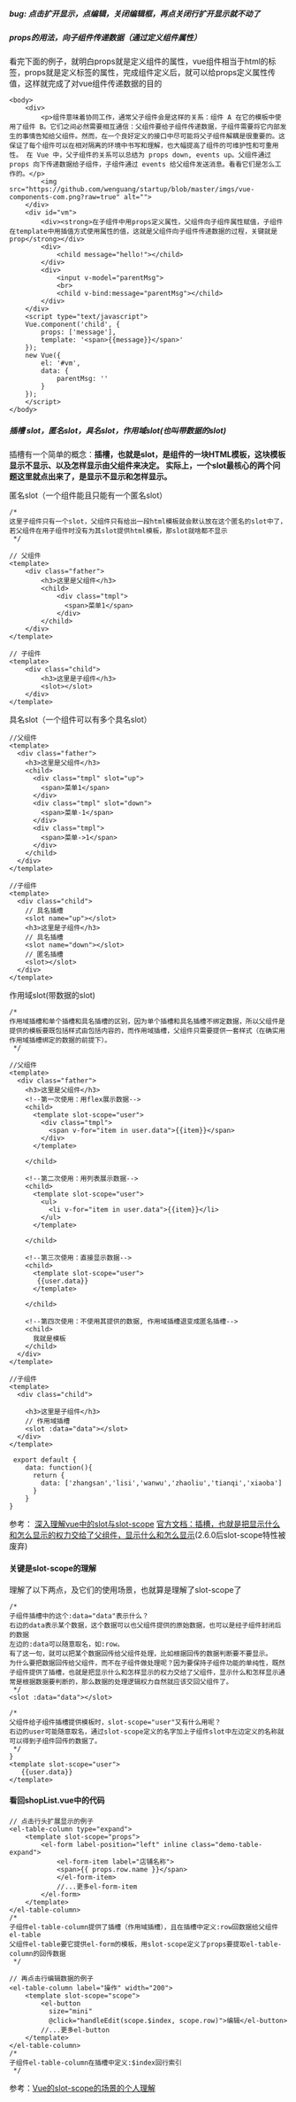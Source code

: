 
##### bug: 点击扩开显示，点编辑，关闭编辑框，再点关闭行扩开显示就不动了



##### props的用法，向子组件传递数据（通过定义组件属性）
看完下面的例子，就明白props就是定义组件的属性，vue组件相当于html的标签，props就是定义标签的属性，完成组件定义后，就可以给props定义属性传值，这样就完成了对vue组件传递数据的目的
```
<body>
    <div>
        <p>组件意味着协同工作，通常父子组件会是这样的关系：组件 A 在它的模板中使用了组件 B。它们之间必然需要相互通信：父组件要给子组件传递数据，子组件需要将它内部发生的事情告知给父组件。然而，在一个良好定义的接口中尽可能将父子组件解耦是很重要的。这保证了每个组件可以在相对隔离的环境中书写和理解，也大幅提高了组件的可维护性和可重用性。 在 Vue 中，父子组件的关系可以总结为 props down, events up。父组件通过 props 向下传递数据给子组件，子组件通过 events 给父组件发送消息。看看它们是怎么工作的。</p>
        <img src="https://github.com/wenguang/startup/blob/master/imgs/vue-components-com.png?raw=true" alt="">
    </div>
    <div id="vm">
        <div><strong>在子组件中用props定义属性，父组件向子组件属性赋值，子组件在template中用插值方式使用属性的值，这就是父组件向子组件传递数据的过程，关键就是prop</strong></div>
        <div>
            <child message="hello!"></child>
        </div>
        <div>
            <input v-model="parentMsg">
            <br>
            <child v-bind:message="parentMsg"></child>
        </div>
    </div>
    <script type="text/javascript">
    Vue.component('child', {
        props: ['message'],
        template: '<span>{{message}}</span>'
    });
    new Vue({
        el: '#vm',
        data: {
            parentMsg: ''
        }
    });
    </script>
</body>
```


##### 插槽 slot，匿名slot，具名slot，作用域slot(也叫带数据的slot)

插槽有一个简单的概念：**插槽，也就是slot，是组件的一块HTML模板，这块模板显示不显示、以及怎样显示由父组件来决定。 实际上，一个slot最核心的两个问题这里就点出来了，是显示不显示和怎样显示。**

匿名slot（一个组件能且只能有一个匿名slot）
```
/*
这里子组件只有一个slot，父组件只有给出一段html模板就会默认放在这个匿名的slot中了，
若父组件在用子组件时没有为其slot提供html模板，那slot就啥都不显示
 */

// 父组件
<template>
    <div class="father">
        <h3>这里是父组件</h3>
        <child>
            <div class="tmpl">
              <span>菜单1</span>
            </div>
        </child>
    </div>
</template>

// 子组件
<template>
    <div class="child">
        <h3>这里是子组件</h3>
        <slot></slot>
    </div>
</template>
```

具名slot（一个组件可以有多个具名slot）
```
//父组件
<template>
  <div class="father">
    <h3>这里是父组件</h3>
    <child>
      <div class="tmpl" slot="up">
        <span>菜单1</span>
      </div>
      <div class="tmpl" slot="down">
        <span>菜单-1</span>
      </div>
      <div class="tmpl">
        <span>菜单->1</span>
      </div>
    </child>
  </div>
</template>

//子组件
<template>
  <div class="child">
    // 具名插槽
    <slot name="up"></slot>
    <h3>这里是子组件</h3>
    // 具名插槽
    <slot name="down"></slot>
    // 匿名插槽
    <slot></slot>
  </div>
</template>
```

作用域slot(带数据的slot)
```
/*
作用域插槽和单个插槽和具名插槽的区别，因为单个插槽和具名插槽不绑定数据，所以父组件是提供的模板要既包括样式由包括内容的，而作用域插槽，父组件只需要提供一套样式（在确实用作用域插槽绑定的数据的前提下）。
 */

//父组件
<template>
  <div class="father">
    <h3>这里是父组件</h3>
    <!--第一次使用：用flex展示数据-->
    <child>
      <template slot-scope="user">
        <div class="tmpl">
          <span v-for="item in user.data">{{item}}</span>
        </div>
      </template>

    </child>

    <!--第二次使用：用列表展示数据-->
    <child>
      <template slot-scope="user">
        <ul>
          <li v-for="item in user.data">{{item}}</li>
        </ul>
      </template>

    </child>

    <!--第三次使用：直接显示数据-->
    <child>
      <template slot-scope="user">
       {{user.data}}
      </template>

    </child>

    <!--第四次使用：不使用其提供的数据, 作用域插槽退变成匿名插槽-->
    <child>
      我就是模板
    </child>
  </div>
</template>

//子组件
<template>
  <div class="child">

    <h3>这里是子组件</h3>
    // 作用域插槽
    <slot :data="data"></slot>
  </div>
</template>

 export default {
    data: function(){
      return {
        data: ['zhangsan','lisi','wanwu','zhaoliu','tianqi','xiaoba']
      }
    }
}
```

参考：
[深入理解vue中的slot与slot-scope](https://segmentfault.com/a/1190000012996217)
[官方文档：插槽，也就是把显示什么和怎么显示的权力交给了父组件，显示什么和怎么显示](https://cn.vuejs.org/v2/guide/components-slots.html)(2.6.0后slot-scope特性被废弃)


#### 关键是slot-scope的理解
理解了以下两点，及它们的使用场景，也就算是理解了slot-scope了
```
/*
子组件插槽中的这个:data="data"表示什么？
右边的data表示某个数据，这个数据可以也父组件提供的原始数据，也可以是经子组件封闭后的数据
左边的:data可以随意取名，如:row。
有了这一句，就可以把某个数据回传给父组件处理，比如根据回传的数据判断要不要显示。
为什么要把数据回传给父组件，而不在子组件做处理呢？因为要保持子组件功能的单纯性，既然子组件提供了插槽，也就是把显示什么和怎样显示的权力交给了父组件，显示什么和怎样显示通常是根据数据要判断的，那么数据的处理逻辑权力自然就应该交回父组件了。
 */
<slot :data="data"></slot>

/*
父组件给子组件插槽提供模板时，slot-scope="user"又有什么用呢？
右边的user可能随意取名，通过slot-scope定义的名字加上子组件slot中左边定义的名称就可以得到子组件回传的数据了。
 */
}
<template slot-scope="user">
   {{user.data}}
</template>
```

#### 看回shopList.vue中的代码
```
// 点击行头扩展显示的例子
<el-table-column type="expand">
    <template slot-scope="props">
        <el-form label-position="left" inline class="demo-table-expand">
            <el-form-item label="店铺名称">
            <span>{{ props.row.name }}</span>
            </el-form-item>
            //...更多el-form-item
        </el-form>
    </template>
</el-table-column>
/*
子组件el-table-column提供了插槽（作用域插槽），且在插槽中定义:row回数据给父组件el-table
父组件el-table要它提供el-form的模板，用slot-scope定义了props要提取el-table-column的回传数据
 */

// 再点击行编辑数据的例子
<el-table-column label="操作" width="200">
    <template slot-scope="scope">
        <el-button
          size="mini"
          @click="handleEdit(scope.$index, scope.row)">编辑</el-button>
        //...更多el-button
    </template>
</el-table-column>
/*
子组件el-table-column在插槽中定义:$index回行索引
 */
```



参考：[Vue的slot-scope的场景的个人理解](https://segmentfault.com/a/1190000015884505)






